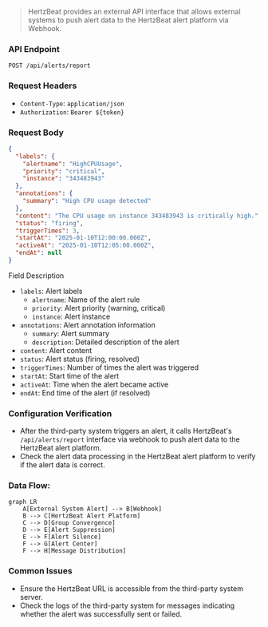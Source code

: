 > HertzBeat provides an external API interface that allows external systems to push alert data to the HertzBeat alert platform via Webhook.

### API Endpoint

`POST /api/alerts/report`

### Request Headers

- `Content-Type`: `application/json`
- `Authorization`: `Bearer ${token}`

### Request Body

```json
{
  "labels": {
    "alertname": "HighCPUUsage",
    "priority": "critical",
    "instance": "343483943"
  },
  "annotations": {
    "summary": "High CPU usage detected"
  },
  "content": "The CPU usage on instance 343483943 is critically high.",
  "status": "firing",
  "triggerTimes": 3,
  "startAt": "2025-01-10T12:00:00.000Z",
  "activeAt": "2025-01-10T12:05:00.000Z",
  "endAt": null
}
```

Field Description

- `labels`: Alert labels
  - `alertname`: Name of the alert rule
  - `priority`: Alert priority (warning, critical)
  - `instance`: Alert instance
- `annotations`: Alert annotation information
  - `summary`: Alert summary
  - `description`: Detailed description of the alert
- `content`: Alert content
- `status`: Alert status (firing, resolved)
- `triggerTimes`: Number of times the alert was triggered
- `startAt`: Start time of the alert
- `activeAt`: Time when the alert became active
- `endAt`: End time of the alert (if resolved)

### Configuration Verification

- After the third-party system triggers an alert, it calls HertzBeat's `/api/alerts/report` interface via webhook to push alert data to the HertzBeat alert platform. 
- Check the alert data processing in the HertzBeat alert platform to verify if the alert data is correct.

### Data Flow:

```mermaid
graph LR
    A[External System Alert] --> B[Webhook]
    B --> C[HertzBeat Alert Platform]
    C --> D[Group Convergence]
    D --> E[Alert Suppression]
    E --> F[Alert Silence]
    F --> G[Alert Center]
    F --> H[Message Distribution]
```

### Common Issues

- Ensure the HertzBeat URL is accessible from the third-party system server. 
- Check the logs of the third-party system for messages indicating whether the alert was successfully sent or failed.
